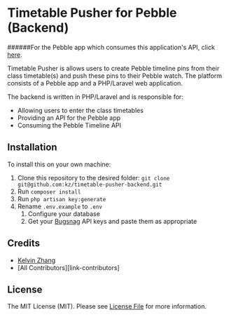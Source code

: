 # Timetable Pusher for Pebble (Backend)

######For the Pebble app which consumes this application's API, click [here](https://github.com/kz/timetable-pusher-pebble).

Timetable Pusher is allows users to create Pebble timeline pins from their class timetable(s) and push these pins to their Pebble watch. The platform consists of a Pebble app and a PHP/Laravel web application.

The backend is written in PHP/Laravel and is responsible for:

- Allowing users to enter the class timetables
- Providing an API for the Pebble app
- Consuming the Pebble Timeline API

## Installation

To install this on your own machine:

1. Clone this repository to the desired folder: `git clone git@github.com:kz/timetable-pusher-backend.git`
2. Run `composer install`
3. Run `php artisan key:generate`
4. Rename `.env.example` to `.env`
	1. Configure your database
	2. Get your [Bugsnag](https://bugsnag.com/) API keys and paste them as appropriate

## Credits

- [Kelvin Zhang](https://github.com/kz)
- [All Contributors][link-contributors]

## License

The MIT License (MIT). Please see [License File](LICENSE.md) for more information.
